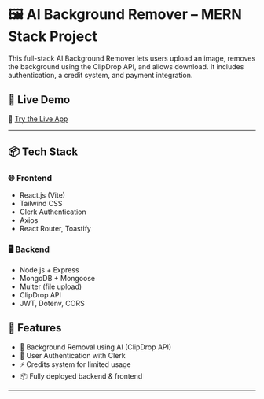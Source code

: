 # 🖼️ AI Background Remover – MERN Stack Project

This full-stack AI Background Remover lets users upload an image, removes the background using the ClipDrop API, and allows download. It includes authentication, a credit system, and payment integration.

## 🚀 Live Demo

🔗 [Try the Live App](https://legendary-pavlova-d15b21.netlify.app/)

---

## 📦 Tech Stack

### 🌐 Frontend
- React.js (Vite)
- Tailwind CSS
- Clerk Authentication
- Axios
- React Router, Toastify

### 🖥️ Backend
- Node.js + Express
- MongoDB + Mongoose
- Multer (file upload)
- ClipDrop API
- JWT, Dotenv, CORS

## 📌 Features

- 🧠 Background Removal using AI (ClipDrop API)
- 🔐 User Authentication with Clerk
- ⚡ Credits system for limited usage
- 📦 Fully deployed backend & frontend

---



